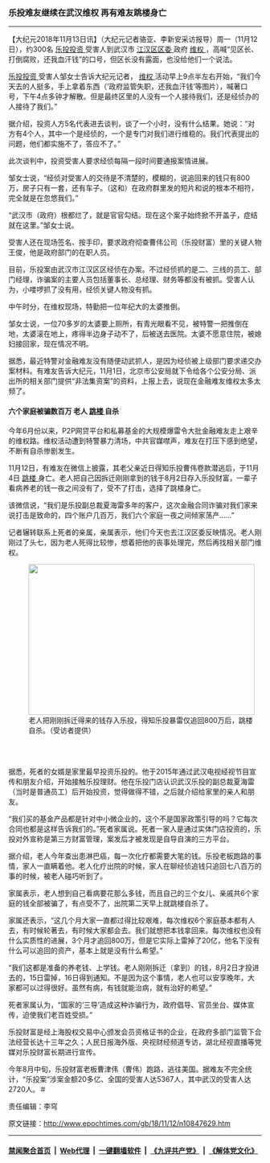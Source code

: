 ### 乐投难友继续在武汉维权 再有难友跳楼身亡
------------------------

<p>
 【大纪元2018年11月13日讯】（大纪元记者骆亚、李新安采访报导）周一（11月12日），约300名
 <a href="http://www.epochtimes.com/gb/tag/%E4%B9%90%E6%8A%95%E6%8A%95%E8%B5%84.html">
  乐投投资
 </a>
 受害人到武汉市
 <a href="http://www.epochtimes.com/gb/tag/%E6%B1%9F%E6%B1%89%E5%8C%BA%E5%8C%BA%E5%A7%94.html">
  江汉区区委
 </a>
 政府
 <a href="http://www.epochtimes.com/gb/tag/%E7%BB%B4%E6%9D%83.html">
  维权
 </a>
 ，高喊“见区长、打倒腐败，还我血汗钱”的口号，但区长没有露面，也没给他们一个说法。
</p>
<p>
 <a href="http://www.epochtimes.com/gb/tag/%E4%B9%90%E6%8A%95%E6%8A%95%E8%B5%84.html">
  乐投投资
 </a>
 受害人邹女士告诉大纪元记者，
 <a href="http://www.epochtimes.com/gb/tag/%E7%BB%B4%E6%9D%83.html">
  维权
 </a>
 活动早上9点半左右开始，“我们今天去的人挺多，手上拿着东西（‘政府监管失职，还我血汗钱’等图片），喊著口号，下午4点多钟才解散。但是最终区里的人没有一个人接待我们，还是经侦办的人接待了我们。”
</p>
<div class="video_fit_container">
</div>
<p>
 据介绍，投资人方5名代表进去谈判，谈了一个小时，没有什么结果。她说：“对方有4个人，其中一个是经侦的，一个是专门对我们进行维稳的。我们代表提出的问题，他们都实施不了，答应不了。”
</p>
<p>
 此次谈判中，投资受害人要求经侦每隔一段时间要通报案情进展。
</p>
<p>
 邹女士说，“经侦对受害人的交待是不清楚的，模糊的，说追回来的钱只有800万，房子只有一套，还有车子。（这和）在政府群里发的短片和说的根本不相符，完全就是在忽悠我们。”
</p>
<p>
 “武汉市（政府）根都烂了，就是官官勾结。现在这个案子始终掀不开盖子，症结就在这里。”邹女士说。
</p>
<p>
 受害人还在现场签名、按手印，要求政府彻查曹伟公司（乐投财富）里的关键人物王俊，他是政府部门的在职人员。
</p>
<p>
 目前，乐投案由武汉市江汉区区经侦在办案。不过经侦抓的是二、三线的员工、部门经理，诈骗案的主要人员包括董事长、总经理、财务等都没有被抓。受害人认为，小喽啰抓了没有用，经侦关键人物没有抓。
</p>
<div class="video_fit_container">
</div>
<p>
 中午时分，在维权现场，特勤把一位年纪大的太婆推倒。
</p>
<p>
 邹女士说，一位70多岁的太婆要上厕所，有青光眼看不见，被特警一把推倒在地，太婆滚在地上，疼得半边身子动不了，后被送去医院。太婆不愿意住院，被媳妇接回家，现在情况不明。
</p>
<p>
 据悉，最近特警对金融难友没有随便动武抓人，是因为经侦被上级部门要求递交办案材料。有难友告诉大纪元，11月1日，北京市公安局就下令给各个公安分局、派出所的相关部门提供“非法集资案”的资料，上报上去，说现在金融难友维权太多太频了。
</p>
<h4>
 六个家庭被骗数百万 老人
 <a href="http://www.epochtimes.com/gb/tag/%E8%B7%B3%E6%A5%BC.html">
  跳楼
 </a>
 自杀
</h4>
<p>
 今年6月份以来，P2P网贷平台和私募基金的大规模爆雷令大批金融难友走上艰辛的维权路。维权活动遭到特警暴力清场，中共官媒噤声，难友在打压下感到绝望，不断有自杀惨剧发生。
</p>
<p>
 11月12日，有难友在微信上披露，其老父亲近日得知乐投曹伟卷款潜逃后，于11月4日
 <a href="http://www.epochtimes.com/gb/tag/%E8%B7%B3%E6%A5%BC.html">
  跳楼
 </a>
 身亡。老人把自己因拆迁刚刚拿到的钱于8月2日存入乐投财富，一辈子看病养老的钱一夜之间没有了，受不了打击，选择了跳楼身亡。
</p>
<p>
 该微信说，“我们是乐投副总裁夏海雷多年的客户，这次金融合同诈骗对我们家来说打击是致命的，四个账户几百万，我们六个家庭一夜之间倾家荡产……”
</p>
<p>
 记者辗转联系上死者的亲属，亲属表示，他们今天也去江汉区委反映情况。老人刚刚过了头七，因为老人死得比较惨，想着把他的丧事处理完，然后再找相关部门维权。
</p>
<figure class="wp-caption aligncenter" id="attachment_10847677" style="width: 450px">
 <a href="http://i.epochtimes.com/assets/uploads/2018/11/112FotoJet.jpg">
  <img alt="" class="wp-image-10847677 size-medium" height="300" src="http://i.epochtimes.com/assets/uploads/2018/11/112FotoJet-450x300.jpg" width="450"/>
 </a>
 <br/><figcaption class="wp-caption-text">
  老人把刚刚拆迁得来的钱存入乐投，得知乐投暴雷仅追回800万后，跳楼自杀。（受访者提供）
 </figcaption><br/>
</figure><br/>
<p>
 据悉，死者的女婿是家里最早投资乐投的。他于2015年通过武汉电视经视节目宣传和朋友介绍，开始接触乐投理财。他在乐投门店认识武汉乐投的副总裁夏海雷（当时是普通员工）后开始投资，觉得做得不错，之后就介绍给家里的亲人和朋友。
</p>
<p>
 “我们买的基金产品都是针对中小微企业的，这个不是国家政策引导的吗？它每次合同也都是这样告诉我们的。”死者家属说。死者一家人是通过实体门店投资的，乐投对外宣称是第三方财富管理，案发后才被发现是自导自演的三方平台。
</p>
<p>
 据介绍，老人今年查出患淋巴癌，每一次化疗都需要大笔的钱。乐投老板跑路的事情，家人一直瞒着他。老人化疗出院的时候，家人在聊经侦追钱只追回七八百万的事的时候，被老人碰巧听到了。
</p>
<p>
 家属表示，老人想到自己看病要花那么多钱，而且自己的三个女儿、亲戚共6个家庭的钱全部被骗了，有点受不了，出院第二天早上就跳楼自杀了。
</p>
<p>
 家属还表示，“这几个月大家一直都过得比较艰难，每次维权6个家庭基本都有人去，有时候轮著去，有时候大家都会去。我们就想把本钱拿回来。每次维权也没有什么实质性的进展，3个月才追回800万，但是它实际上雷掉了20亿，他名下没有什么可以追回的资产，基本上就是没有什么希望。”
</p>
<p>
 “我们这都是准备的养老钱、上学钱。老人刚刚拆迁（拿到）的钱，8月2日才投进去的，15日雷掉，16日得到通知。不是因为这个事情，老人也可以安享晚年，大家都可以过得很好。虽然有病，有钱就能治病，就有治好的希望。”
</p>
<p>
 死者家属认为，“国家的‘三导’造成这种诈骗行为，政府倡导、官员坐台、媒体宣传，迫使我们老百姓受损。”
</p>
<p>
 乐投财富是经上海股权交易中心颁发会员资格证书的企业，在政府多部门监管下合法经营长达十三年之久；人民日报海外版、央视财经频道专访，湖北经视直播等党媒对乐投财富长期进行宣传。
</p>
<p>
 今年8月中旬，乐投财富老板曹津伟（曹伟）跑路，逃往美国。据难友不完全统计，“乐投案”涉案金额20多亿、全国的受害人达5367人，其中武汉的受害人达2720人。＃
</p>
<p>
 责任编辑：李穹
</p>

原文链接：http://www.epochtimes.com/gb/18/11/12/n10847629.htm


------------------------
#### [禁闻聚合首页](https://github.com/gfw-breaker/banned-news/blob/master/README.md) &nbsp;|&nbsp; [Web代理](https://github.com/gfw-breaker/open-proxy/blob/master/README.md) &nbsp;|&nbsp; [一键翻墙软件](https://github.com/gfw-breaker/nogfw/blob/master/README.md) &nbsp;|&nbsp; [《九评共产党》](https://github.com/gfw-breaker/9ping.md/blob/master/README.md#九评之一评共产党是什么) &nbsp;|&nbsp; [《解体党文化》](https://github.com/gfw-breaker/jtdwh.md/blob/master/README.md#绪论)